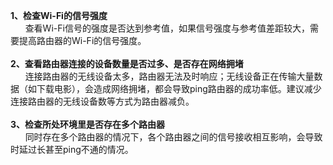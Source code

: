 <b>1、检查Wi-Fi的信号强度</b><br>
&nbsp;&nbsp;&nbsp;&nbsp;&nbsp;&nbsp;查看Wi-Fi信号的强度是否达到参考值，如果信号强度与参考值差距较大，需要提高路由器的Wi-Fi的信号强度。<br><br>
<b>2、查看路由器连接的设备数量是否过多、是否存在网络拥堵</b><br>
&nbsp;&nbsp;&nbsp;&nbsp;&nbsp;&nbsp;连接路由器的无线设备太多，路由器无法及时响应；无线设备正在传输大量数据（如下载电影），会造成网络拥堵，都会导致ping路由器的成功率低。建议减少连接路由器的无线设备数等方式为路由器减负。<br><br>
<b>3、检查所处环境里是否存在多个路由器</b><br>
&nbsp;&nbsp;&nbsp;&nbsp;&nbsp;&nbsp;同时存在多个路由器的情况下，各个路由器之间的信号接收相互影响，会导致时延过长甚至ping不通的情况。

